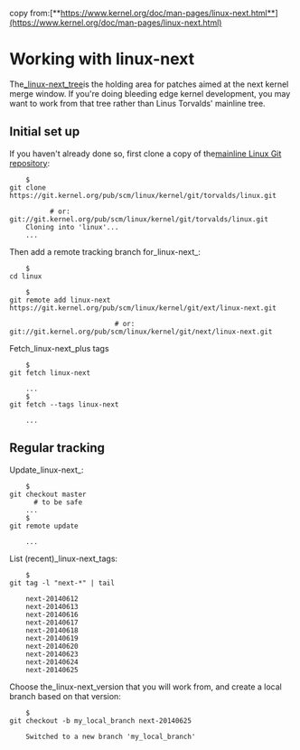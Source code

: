 copy from:[**https://www.kernel.org/doc/man-pages/linux-next.html**](https://www.kernel.org/doc/man-pages/linux-next.html)

# Working with linux-next

The[\_linux-next\_tree](http://git.kernel.org/cgit/linux/kernel/git/next/linux-next.git)is the holding area for patches aimed at the next kernel merge window. If you're doing bleeding edge kernel development, you may want to work from that tree rather than Linus Torvalds' mainline tree.

## Initial set up

If you haven't already done so, first clone a copy of the[mainline Linux Git repository](http://git.kernel.org/cgit/linux/kernel/git/torvalds/linux.git):

```
    $ 
git clone https://git.kernel.org/pub/scm/linux/kernel/git/torvalds/linux.git

          # or: git://git.kernel.org/pub/scm/linux/kernel/git/torvalds/linux.git
    Cloning into 'linux'...
    ...
```

Then add a remote tracking branch for_linux-next_:

```
    $ 
cd linux

    $ 
git remote add linux-next https://git.kernel.org/pub/scm/linux/kernel/git/ext/linux-next.git

                          # or: git://git.kernel.org/pub/scm/linux/kernel/git/next/linux-next.git
```

Fetch\_linux-next\_plus tags

```
    $ 
git fetch linux-next

    ...
    $ 
git fetch --tags linux-next

    ...
```

## Regular tracking

Update_linux-next_:

```
    $ 
git checkout master
      # to be safe
    ...
    $ 
git remote update

    ...
```

List \(recent\)\_linux-next\_tags:

```
    $ 
git tag -l "next-*" | tail

    next-20140612
    next-20140613
    next-20140616
    next-20140617
    next-20140618
    next-20140619
    next-20140620
    next-20140623
    next-20140624
    next-20140625
```

Choose the\_linux-next\_version that you will work from, and create a local branch based on that version:

```
    $ 
git checkout -b my_local_branch next-20140625

    Switched to a new branch 'my_local_branch'
```



